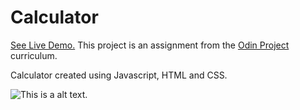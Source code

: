 # Calculator

[See Live Demo.](https://akhantz250.github.io/Calculator/) This project is an assignment from the [Odin Project](https://www.theodinproject.com/lessons/foundations-calculator) curriculum.

Calculator created using Javascript, HTML and CSS.

![This is a alt text.](https://raw.githubusercontent.com/akhantz250/odin-calculator/main/calculator.png 'Screenshot')
